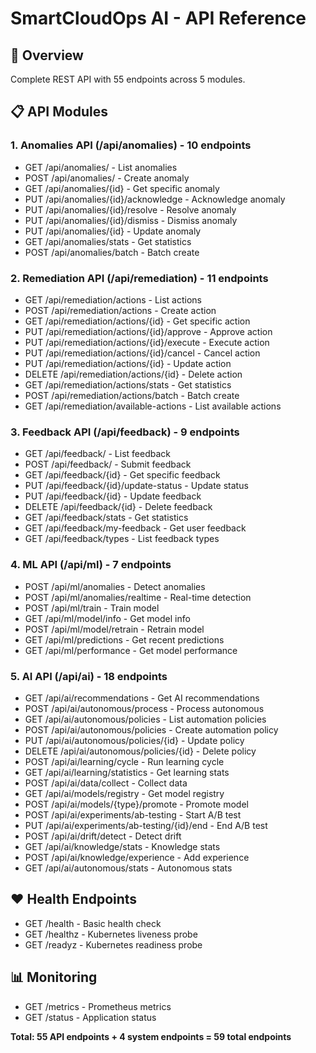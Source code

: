 # SmartCloudOps AI - API Reference

## 🎯 Overview
Complete REST API with 55 endpoints across 5 modules.

## 📋 API Modules

### 1. Anomalies API (/api/anomalies) - 10 endpoints
- GET /api/anomalies/ - List anomalies
- POST /api/anomalies/ - Create anomaly  
- GET /api/anomalies/{id} - Get specific anomaly
- PUT /api/anomalies/{id}/acknowledge - Acknowledge anomaly
- PUT /api/anomalies/{id}/resolve - Resolve anomaly
- PUT /api/anomalies/{id}/dismiss - Dismiss anomaly
- PUT /api/anomalies/{id} - Update anomaly
- GET /api/anomalies/stats - Get statistics
- POST /api/anomalies/batch - Batch create

### 2. Remediation API (/api/remediation) - 11 endpoints  
- GET /api/remediation/actions - List actions
- POST /api/remediation/actions - Create action
- GET /api/remediation/actions/{id} - Get specific action
- PUT /api/remediation/actions/{id}/approve - Approve action
- PUT /api/remediation/actions/{id}/execute - Execute action
- PUT /api/remediation/actions/{id}/cancel - Cancel action
- PUT /api/remediation/actions/{id} - Update action
- DELETE /api/remediation/actions/{id} - Delete action
- GET /api/remediation/actions/stats - Get statistics
- POST /api/remediation/actions/batch - Batch create
- GET /api/remediation/available-actions - List available actions

### 3. Feedback API (/api/feedback) - 9 endpoints
- GET /api/feedback/ - List feedback
- POST /api/feedback/ - Submit feedback
- GET /api/feedback/{id} - Get specific feedback
- PUT /api/feedback/{id}/update-status - Update status
- PUT /api/feedback/{id} - Update feedback
- DELETE /api/feedback/{id} - Delete feedback
- GET /api/feedback/stats - Get statistics
- GET /api/feedback/my-feedback - Get user feedback
- GET /api/feedback/types - List feedback types

### 4. ML API (/api/ml) - 7 endpoints
- POST /api/ml/anomalies - Detect anomalies
- POST /api/ml/anomalies/realtime - Real-time detection
- POST /api/ml/train - Train model
- GET /api/ml/model/info - Get model info
- POST /api/ml/model/retrain - Retrain model
- GET /api/ml/predictions - Get recent predictions
- GET /api/ml/performance - Get model performance

### 5. AI API (/api/ai) - 18 endpoints
- GET /api/ai/recommendations - Get AI recommendations
- POST /api/ai/autonomous/process - Process autonomous
- GET /api/ai/autonomous/policies - List automation policies
- POST /api/ai/autonomous/policies - Create automation policy
- PUT /api/ai/autonomous/policies/{id} - Update policy
- DELETE /api/ai/autonomous/policies/{id} - Delete policy
- POST /api/ai/learning/cycle - Run learning cycle
- GET /api/ai/learning/statistics - Get learning stats
- POST /api/ai/data/collect - Collect data
- GET /api/ai/models/registry - Get model registry
- POST /api/ai/models/{type}/promote - Promote model
- POST /api/ai/experiments/ab-testing - Start A/B test
- PUT /api/ai/experiments/ab-testing/{id}/end - End A/B test
- POST /api/ai/drift/detect - Detect drift
- GET /api/ai/knowledge/stats - Knowledge stats
- POST /api/ai/knowledge/experience - Add experience
- GET /api/ai/autonomous/stats - Autonomous stats

## ❤️ Health Endpoints
- GET /health - Basic health check
- GET /healthz - Kubernetes liveness probe
- GET /readyz - Kubernetes readiness probe

## 📊 Monitoring
- GET /metrics - Prometheus metrics
- GET /status - Application status

**Total: 55 API endpoints + 4 system endpoints = 59 total endpoints**

